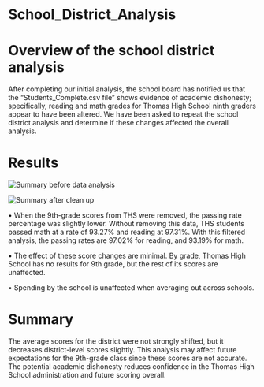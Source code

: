 # School_District_Analysis

# Overview of the school district analysis


After completing our initial analysis, the school board has notified us that the “Students_Complete.csv file” shows evidence of academic dishonesty; specifically, reading and math grades for Thomas High School ninth graders appear to have been altered. We have been asked to repeat the school district analysis and determine if these changes affected the overall analysis.


# Results

![Summary before data analysis](https://user-images.githubusercontent.com/101373142/162557544-190a68e2-2b19-46e8-a15b-22cdc564a24d.png)



![Summary after clean up](https://user-images.githubusercontent.com/101373142/162557559-3e2d673d-7a17-44f7-979e-44fdb71c8fa8.png)


•	When the 9th-grade scores from THS were removed, the passing rate percentage was slightly lower. Without removing this data, THS students passed math at a rate of 93.27% and reading at 97.31%. With this filtered analysis, the passing rates are 97.02% for reading, and 93.19% for math.


•	The effect of these score changes are minimal. By grade, Thomas High School has no results for 9th grade, but the rest of its scores are unaffected.


•	Spending by the school is unaffected when averaging out across schools.



# Summary


The average scores for the district were not strongly shifted, but it decreases district-level scores slightly. This analysis may affect future expectations for the 9th-grade class since these scores are not accurate. The potential academic dishonesty reduces confidence in the Thomas High School administration and future scoring overall.
